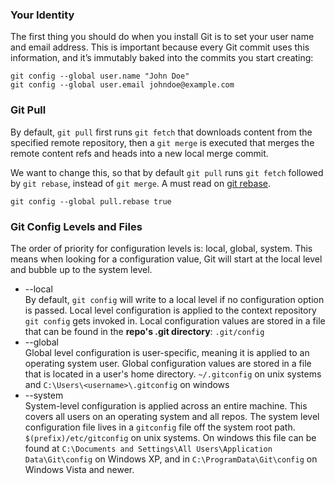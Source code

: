 ### Your Identity
The first thing you should do when you install Git is to set your user name and email address. This is important because every Git commit uses this information, and it’s immutably baked into the commits you start creating:
```git
git config --global user.name "John Doe"
git config --global user.email johndoe@example.com
```
### Git Pull
By default, `git pull` first runs `git fetch` that downloads content from the specified remote repository, then a `git merge` is executed that merges the remote content refs and heads into a new local merge commit.

We want to change this, so that by default `git pull` runs `git fetch` followed by `git rebase`, instead of `git merge`. A must read on [git rebase](https://git-scm.com/book/en/v2/Git-Branching-Rebasing).
```git
git config --global pull.rebase true
```

### Git Config Levels and Files
The order of priority for configuration levels is: local, global, system. This means when looking for a configuration value, Git will start at the local level and bubble up to the system level.
- --local\
  By default, `git config` will write to a local level if no configuration option is passed. Local level configuration is applied to the context repository `git config` gets invoked in. Local configuration values are stored in a file that can be found in the **repo's .git directory**: `.git/config`
- --global\
  Global level configuration is user-specific, meaning it is applied to an operating system user. Global configuration values are stored in a file that is located in a user's home directory. `~/.gitconfig` on unix systems and `C:\Users\<username>\.gitconfig` on windows
- --system\
  System-level configuration is applied across an entire machine. This covers all users on an operating system and all repos. The system level configuration file lives in a `gitconfig` file off the system root path. `$(prefix)/etc/gitconfig` on unix systems. On windows this file can be found at `C:\Documents and Settings\All Users\Application Data\Git\config` on Windows XP, and in `C:\ProgramData\Git\config` on Windows Vista and newer.